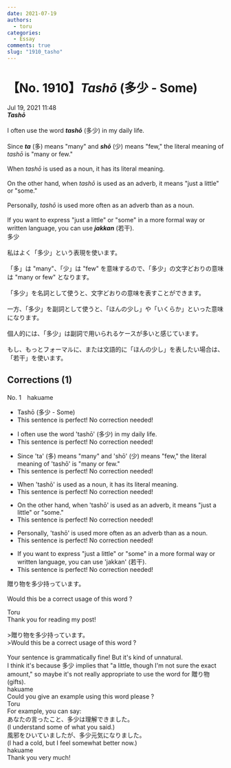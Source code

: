 ```yaml
---
date: 2021-07-19
authors:
  - toru
categories:
  - Essay
comments: true
slug: "1910_tasho"
---
```


# 【No. 1910】<strong><em>Tashō</strong></em> (多少 - Some)
<div class="date">Jul 19, 2021 11:48</div>
<div id="post"><div id="body_show_ori">
<strong><em>Tashō</strong></em><br/><br/>I often use the word <strong><em>tashō</em></strong> (多少) in my daily life.<br/><br/>Since <strong><em>ta</em></strong> (多) means "many" and <strong><em>shō</em></strong> (少) means "few," the literal meaning of <em>tashō</em> is "many or few."<br/><br/>When <em>tashō</em> is used as a noun, it has its literal meaning.<br/><br/>On the other hand, when <em>tashō</em> is used as an adverb, it means "just a little" or "some."<br/><br/>Personally, <em>tashō</em> is used more often as an adverb than as a noun.<br/><br/>If you want to express "just a little" or "some" in a more formal way or written language, you can use <strong><em>jakkan</em></strong> (若干).
</div></div>

<!-- more -->

<div id="post_ja"><div id="body_show_mo">
多少<br/><br/>私はよく「多少」という表現を使います。<br/><br/>「多」は "many"、「少」は "few" を意味するので、「多少」の文字どおりの意味は "many or few" となります。<br/><br/>「多少」を名詞として使うと、文字どおりの意味を表すことができます。<br/><br/>一方、「多少」を副詞として使うと、「ほんの少し」や「いくらか」といった意味になります。<br/><br/>個人的には、「多少」は副詞で用いられるケースが多いと感じています。<br/><br/>もし、もっとフォーマルに、または文語的に「ほんの少し」を表したい場合は、「若干」を使います。
</div></div>

## Corrections (1)
<div id="block"><div class="first_name"> No. 1　<span class="just_name">hakuame</span></div><div id="block2">
<ul class="correction_field">
<li class="incorrect">Tashō (多少 - Some)</li>
<li class="corrected perfect">This sentence is perfect! No correction needed!</li>
</ul>
<ul class="correction_field">
<li class="incorrect">I often use the word 'tashō' (多少) in my daily life.</li>
<li class="corrected perfect">This sentence is perfect! No correction needed!</li>
</ul>
<ul class="correction_field">
<li class="incorrect">Since 'ta' (多) means "many" and 'shō' (少) means "few," the literal meaning of 'tashō' is "many or few."</li>
<li class="corrected perfect">This sentence is perfect! No correction needed!</li>
</ul>
<ul class="correction_field">
<li class="incorrect">When 'tashō' is used as a noun, it has its literal meaning.</li>
<li class="corrected perfect">This sentence is perfect! No correction needed!</li>
</ul>
<ul class="correction_field">
<li class="incorrect">On the other hand, when 'tashō' is used as an adverb, it means "just a little" or "some."</li>
<li class="corrected perfect">This sentence is perfect! No correction needed!</li>
</ul>
<ul class="correction_field">
<li class="incorrect">Personally, 'tashō' is used more often as an adverb than as a noun.</li>
<li class="corrected perfect">This sentence is perfect! No correction needed!</li>
</ul>
<ul class="correction_field">
<li class="incorrect">If you want to express "just a little" or "some" in a more formal way or written language, you can use 'jakkan' (若干).</li>
<li class="corrected perfect">This sentence is perfect! No correction needed!</li>
</ul>
<p class="comment_small">
 贈り物を多少持っています。
 <br/>
 <br/>
 Would this be a correct usage of this word ?
</p>

</div><div class="name"><span class="just_name">Toru</span><br>
Thank you for reading my post!<br/><br/>&gt;贈り物を多少持っています。<br/>&gt;Would this be a correct usage of this word ?<br/><br/>Your sentence is grammatically fine! But it's kind of unnatural.<br/>I think it's because 多少 implies that "a little, though I'm not sure the exact amount," so maybe it's not really appropriate to use the word for 贈り物 (gifts).
</div>
<div class="name"><span class="just_name">hakuame</span><br>
Could you give an example using this word please ?
</div>
<div class="name"><span class="just_name">Toru</span><br>
For example, you can say:<br/>あなたの言ったこと、多少は理解できました。<br/>(I understand some of what you said.)<br/>風邪をひいていましたが、多少元気になりました。<br/>(I had a cold, but I feel somewhat better now.)
</div>
<div class="name"><span class="just_name">hakuame</span><br>
Thank you very much!
</div>
</div>
